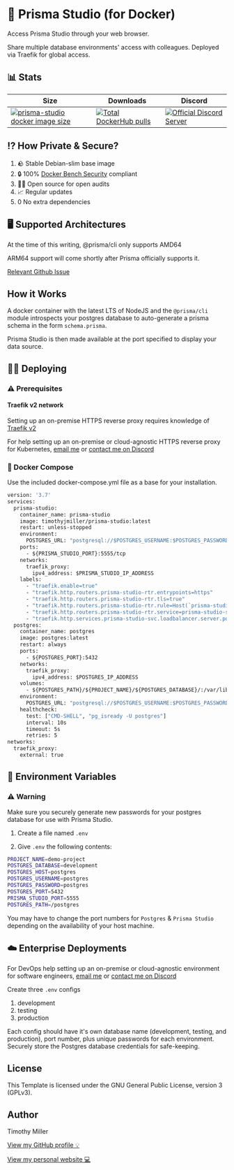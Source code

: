 # 💾 Prisma Studio (for Docker)

Access Prisma Studio through your web browser.

Share multiple database environments' access with colleagues. Deployed via Traefik for global access.

## 📊 Stats

| Size  | Downloads | Discord |
| ------------- | ------------- | ------------- |
| [![prisma-studio docker image size](https://img.shields.io/docker/image-size/timothyjmiller/prisma-studio?style=flat-square)](https://hub.docker.com/r/timothyjmiller/prisma-studio "prisma-studio docker image size")  | [![Total DockerHub pulls](https://img.shields.io/docker/pulls/timothyjmiller/prisma-studio?style=flat-square)](https://hub.docker.com/r/timothyjmiller/prisma-studio "Total DockerHub pulls")  | [![Official Discord Server](https://img.shields.io/discord/788313754181173259?style=flat-square)](https://discord.gg/gtF4AX9UGA "Official Discord Server")

## ⁉️ How Private & Secure?

1. 🪨 Stable Debian-slim base image
2. 🔒 100% [Docker Bench Security](https://github.com/docker/docker-bench-security) compliant
3. 👨‍💻 Open source for open audits
4. 📈 Regular updates
5. 0️ No extra dependencies

## 🖥️ Supported Architectures

At the time of this writing, @prisma/cli only supports AMD64

ARM64 support will come shortly after Prisma officially supports it.

[Relevant Github Issue](https://github.com/prisma/prisma/issues/861)

## How it Works

A docker container with the latest LTS of NodeJS and the ```@prisma/cli``` module introspects your postgres database to auto-generate a prisma schema in the form ```schema.prisma```.

Prisma Studio is then made available at the port specified to display your data source.

## 👨‍💻 Deploying

### ⚠️ Prerequisites

#### Traefik v2 network

Setting up an on-premise HTTPS reverse proxy requires knowledge of [Traefik v2](https://doc.traefik.io/traefik/)

For help setting up an on-premise or cloud-agnostic HTTPS reverse proxy for Kubernetes, [email me](mailto:tim.miller@preparesoftware.com?subject=[GitHub%20Consulting]%20docker-prisma-studio) or [contact me on Discord](https://discord.gg/gtF4AX9UGA)

### 🐋 Docker Compose

Use the included docker-compose.yml file as a base for your installation.

```dockerfile
version: '3.7'
services:
  prisma-studio:
    container_name: prisma-studio
    image: timothyjmiller/prisma-studio:latest
    restart: unless-stopped
    environment:
      POSTGRES_URL: "postgresql://$POSTGRES_USERNAME:$POSTGRES_PASSWORD@$POSTGRES_IP_ADDRESS:$POSTGRES_DEFAULT_PORT/$POSTGRES_DATABASE"
    ports:
      - ${PRISMA_STUDIO_PORT}:5555/tcp
    networks:
      traefik_proxy:
        ipv4_address: $PRISMA_STUDIO_IP_ADDRESS
    labels:
      - "traefik.enable=true"
      - "traefik.http.routers.prisma-studio-rtr.entrypoints=https"
      - "traefik.http.routers.prisma-studio-rtr.tls=true"
      - "traefik.http.routers.prisma-studio-rtr.rule=Host(`prisma-studio-${PROJECT_NAME}-${POSTGRES_DATABASE}.${DOMAIN_NAME}`)"
      - "traefik.http.routers.prisma-studio-rtr.service=prisma-studio-svc"
      - "traefik.http.services.prisma-studio-svc.loadbalancer.server.port=5555"
  postgres:
    container_name: postgres
    image: postgres:latest
    restart: always
    ports:
      - ${POSTGRES_PORT}:5432
    networks:
      traefik_proxy:
        ipv4_address: $POSTGRES_IP_ADDRESS
    volumes:
      - ${POSTGRES_PATH}/${PROJECT_NAME}/${POSTGRES_DATABASE}/:/var/lib/postgresql/data
    environment:
      POSTGRES_URL: "postgresql://$POSTGRES_USERNAME:$POSTGRES_PASSWORD@$POSTGRES_IP_ADDRESS:$POSTGRES_DEFAULT_PORT/$POSTGRES_DATABASE"
    healthcheck:
      test: ["CMD-SHELL", "pg_isready -U postgres"]
      interval: 10s
      timeout: 5s
      retries: 5
networks:
  traefik_proxy:
    external: true
```

## 📁 Environment Variables

### ⚠️ Warning

Make sure you securely generate new passwords for your postgres database for use with Prisma Studio.

1. Create a file named ```.env```

2. Give ```.env``` the following contents:

```bash
PROJECT_NAME=demo-project
POSTGRES_DATABASE=development
POSTGRES_HOST=postgres
POSTGRES_USERNAME=postgres
POSTGRES_PASSWORD=postgres
POSTGRES_PORT=5432
PRISMA_STUDIO_PORT=5555
POSTGRES_PATH=/postgres
```

You may have to change the port numbers for ```Postgres``` & ```Prisma Studio``` depending on the availability of your host machine.

## ☁️ Enterprise Deployments

For DevOps help setting up an on-premise or cloud-agnostic environment for software engineers, [email me](mailto:tim.miller@preparesoftware.com?subject=[GitHub%20Consulting]%20docker-prisma-studio) or [contact me on Discord](https://discord.gg/gtF4AX9UGA)

Create three ```.env``` configs

1. development
2. testing
3. production

Each config should have it's own database name (development, testing, and production), port number, plus unique passwords for each environment. Securely store the Postgres database credentials for safe-keeping.

## License

This Template is licensed under the GNU General Public License, version 3 (GPLv3).

## Author

Timothy Miller

[View my GitHub profile 💡](https://github.com/timothymiller)

[View my personal website 💻](https://timknowsbest.com)
